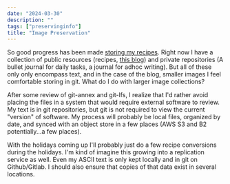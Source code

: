 ```yaml
---
date: "2024-03-30"
description: ""
tags: ["preservinginfo"]
title: "Image Preservation"
---
```

So good progress has been made [storing my recipes](https://github.com/ssmiller25/recipe).  Right now I have a collection of public resources (recipes, [this blog](https://r15cookie.com)) and private repositories (A bullet journal for daily tasks, a journal for adhoc writing).  But all of these only only encompass text, and in the case of the blog, smaller images I feel comfortable storing in git.  What do I do with larger image collections?

After some review of git-annex and git-lfs, I realize that I'd rather avoid placing the files in a system that would require external software to review.  My text is in git repositories, but git is not required to view the current "version" of software.  My process will probably be local files, organized by date, and synced with an object store in a few places (AWS S3 and B2 potentially...a few places).

With the holidays coming up I'll probably just do a few recipe conversions during the holidays.  I'm kind of imagine this growing into a replication service as well.  Even my ASCII text is only kept locally and in git on Github/Gitlab.  I should also ensure that copies of that data exist in several locations.